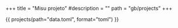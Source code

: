 +++
title = "Misu projeto"
#description = ""
path = "gb/projects"
+++

{{ projects(path="data.toml", format="toml") }}
